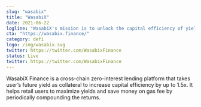 ```yaml
---
slug: "wasabix"
title: "WasabiX"
date: 2021-06-22
logline: "WasabiX's mission is to unlock the capital efficiency of yield bearing tokens that are not being used. (xSushi, veCRV, yDAI, etc)"
cta: "https://wasabix.finance/"
category: defi
logo: /img/wasabix.svg
twitter: https://twitter.com/WasabixFinance
status: Live
twitter: https://twitter.com/WasabixFinance
---
```


WasabiX Finance is a cross-chain zero-interest lending platform that takes user’s future yield as collateral to increase capital efficiency by up to 1.5x. It helps retail users to maximize yields and save money on gas fee by periodically compounding the returns.
